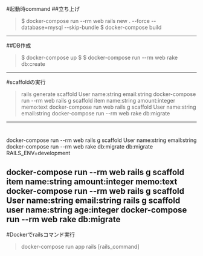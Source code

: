 #起動時command
##立ち上げ
>$ docker-compose run --rm web rails new . --force --database=mysql --skip-bundle
>$ docker-compose build
---

##DB作成
>$ docker-compose up
>$ <ctrl-C>
>$ docker-compose run --rm web rake db:create
---

#scaffoldの実行
> rails generate scaffold User name:string email:string
> docker-compose run --rm web rails g scaffold item name:string amount:integer memo:text
> docker-compose run web rails g scaffold User name:string email:string
> docker-compose run --rm web rake db:migrate
---

#
docker-compose run --rm web rails g scaffold User name:string email:string
docker-compose run --rm web rake db:migrate
db:migrate RAILS_ENV=development

docker-compose run --rm web rails g scaffold item name:string amount:integer memo:text
docker-compose run --rm web rails g scaffold User name:string email:string
                            rails g scaffold user name:string age:integer
docker-compose run --rm web rake db:migrate
---
#Dockerでrailsコマンド実行
> docker-compose run app rails [rails_command]